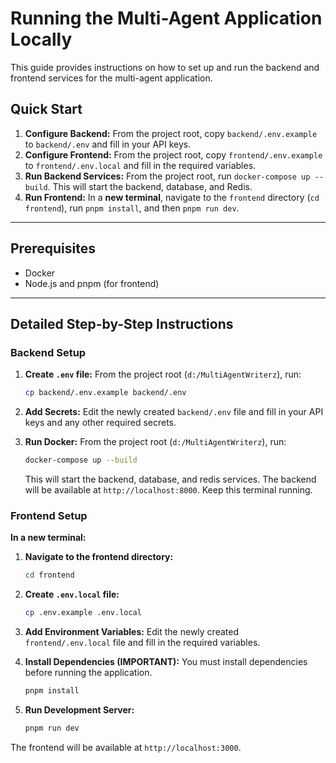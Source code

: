 # Running the Multi-Agent Application Locally

This guide provides instructions on how to set up and run the backend and frontend services for the multi-agent application.

## Quick Start

1.  **Configure Backend:** From the project root, copy `backend/.env.example` to `backend/.env` and fill in your API keys.
2.  **Configure Frontend:** From the project root, copy `frontend/.env.example` to `frontend/.env.local` and fill in the required variables.
3.  **Run Backend Services:** From the project root, run `docker-compose up --build`. This will start the backend, database, and Redis.
4.  **Run Frontend:** In a **new terminal**, navigate to the `frontend` directory (`cd frontend`), run `pnpm install`, and then `pnpm run dev`.

---

## Prerequisites

- Docker
- Node.js and pnpm (for frontend)

---

## Detailed Step-by-Step Instructions

### Backend Setup

1.  **Create `.env` file:** From the project root (`d:/MultiAgentWriterz`), run:
    ```bash
    cp backend/.env.example backend/.env
    ```

2.  **Add Secrets:** Edit the newly created `backend/.env` file and fill in your API keys and any other required secrets.

3.  **Run Docker:** From the project root (`d:/MultiAgentWriterz`), run:
    ```bash
    docker-compose up --build
    ```
    This will start the backend, database, and redis services. The backend will be available at `http://localhost:8000`. Keep this terminal running.

### Frontend Setup

**In a new terminal:**

1.  **Navigate to the frontend directory:**
    ```bash
    cd frontend
    ```

2.  **Create `.env.local` file:**
    ```bash
    cp .env.example .env.local
    ```

3.  **Add Environment Variables:** Edit the newly created `frontend/.env.local` file and fill in the required variables.

4.  **Install Dependencies (IMPORTANT):** You must install dependencies before running the application.
    ```bash
    pnpm install
    ```

5.  **Run Development Server:**
    ```bash
    pnpm run dev
    ```

The frontend will be available at `http://localhost:3000`.
